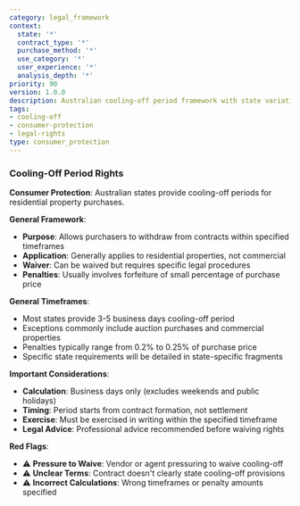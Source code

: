 ```yaml
---
category: legal_framework
context:
  state: '*'
  contract_type: '*'
  purchase_method: '*'
  use_category: '*'
  user_experience: '*'
  analysis_depth: '*'
priority: 90
version: 1.0.0
description: Australian cooling-off period framework with state variations
tags:
- cooling-off
- consumer-protection
- legal-rights
type: consumer_protection
---
```


### Cooling-Off Period Rights

**Consumer Protection**: Australian states provide cooling-off periods for residential property purchases.

**General Framework**:
- **Purpose**: Allows purchasers to withdraw from contracts within specified timeframes
- **Application**: Generally applies to residential properties, not commercial
- **Waiver**: Can be waived but requires specific legal procedures
- **Penalties**: Usually involves forfeiture of small percentage of purchase price

**General Timeframes**:
- Most states provide 3-5 business days cooling-off period
- Exceptions commonly include auction purchases and commercial properties
- Penalties typically range from 0.2% to 0.25% of purchase price
- Specific state requirements will be detailed in state-specific fragments

**Important Considerations**:
- **Calculation**: Business days only (excludes weekends and public holidays)
- **Timing**: Period starts from contract formation, not settlement
- **Exercise**: Must be exercised in writing within the specified timeframe
- **Legal Advice**: Professional advice recommended before waiving rights

**Red Flags**:
- ⚠️ **Pressure to Waive**: Vendor or agent pressuring to waive cooling-off
- ⚠️ **Unclear Terms**: Contract doesn't clearly state cooling-off provisions
- ⚠️ **Incorrect Calculations**: Wrong timeframes or penalty amounts specified